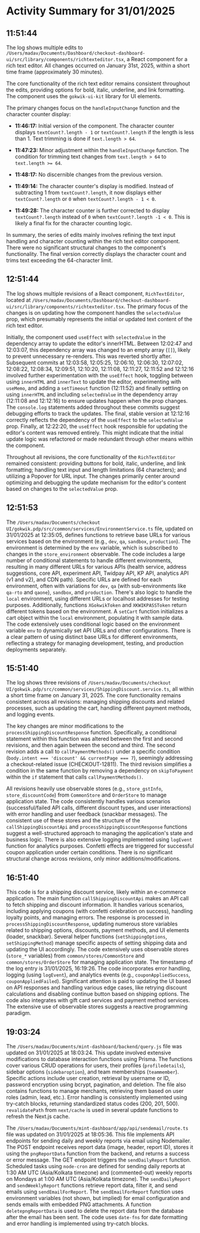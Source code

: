 # Activity Summary for 31/01/2025

## 11:51:44
The log shows multiple edits to `/Users/madav/Documents/Dashboard/checkout-dashboard-ui/src/library/components/richtexteditor.tsx`, a React component for a rich text editor.  All changes occurred on January 31st, 2025, within a short time frame (approximately 30 minutes).

The core functionality of the rich text editor remains consistent throughout the edits, providing options for bold, italic, underline, and link formatting.  The component uses the `gokwik-ui-kit` library for UI elements.


The primary changes focus on the `handleInputChange` function and the character counter display:

* **11:46:17:** Initial version of the component.  The character counter displays `textCount?.length - 1` or `textCount?.length` if the length is less than 1. Text trimming is done if `text.length > 64`.


* **11:47:23:** Minor adjustment within the `handleInputChange` function. The condition for trimming text changes from `text.length > 64` to `text.length >= 64`.

* **11:48:17:** No discernible changes from the previous version.


* **11:49:14:** The character counter's display is modified. Instead of subtracting 1 from `textCount?.length`, it now displays either `textCount?.length` or `0` when `textCount?.length - 1 < 0`.


* **11:49:28:**  The character counter is further corrected to display `textCount?.length` instead of `0` when `textCount?.length -1 < 0`. This is likely a final fix for the character counting logic.


In summary, the series of edits mainly involves refining the text input handling and character counting within the rich text editor component. There were no significant structural changes to the component's functionality. The final version correctly displays the character count and trims text exceeding the 64-character limit.


## 12:51:44
The log shows multiple revisions of a React component, `RichTextEditor`, located at `/Users/madav/Documents/Dashboard/checkout-dashboard-ui/src/library/components/richtexteditor.tsx`.  The primary focus of the changes is on updating how the component handles the `selectedValue` prop, which presumably represents the initial or updated text content of the rich text editor.


Initially, the component used `useEffect` with `selectedValue` in the dependency array to update the editor's innerHTML.  Between 12:02:47 and 12:03:07, this dependency array was changed to an empty array (`[]`), likely to prevent unnecessary re-renders.  This was reverted shortly after. Subsequent commits at 12:03:58, 12:05:25, 12:06:10, 12:06:30, 12:07:02, 12:08:22, 12:08:34, 12:09:51, 12:10:20, 12:11:08, 12:11:27, 12:11:52 and 12:12:16 involved further experimentation with the `useEffect` hook, toggling between using `innerHTML` and `innerText` to update the editor, experimenting with `useMemo`,  and adding a `setTimeout` function (12:11:52) and finally settling on using `innerHTML` and including `selectedValue` in the dependency array (12:11:08 and 12:12:16) to ensure updates happen when the prop changes.  The `console.log` statements added throughout these commits suggest debugging efforts to track the updates.  The final, stable version at 12:12:16 correctly reflects the dependency of the `useEffect` to the `selectedValue` prop.  Finally, at 12:22:20, the `useEffect` hook responsible for updating the editor's content was removed entirely.  This might indicate that the initial update logic was refactored or made redundant through other means within the component.

Throughout all revisions, the core functionality of the `RichTextEditor` remained consistent:  providing buttons for bold, italic, underline, and link formatting; handling text input and length limitations (64 characters); and utilizing a Popover for URL input.  The changes primarily center around optimizing and debugging the update mechanism for the editor's content based on changes to the `selectedValue` prop.


## 12:51:53
The `/Users/madav/Documents/checkout UI/gokwik.pdp/src/common/services/EnvironmentService.ts` file, updated on 31/01/2025 at 12:35:05, defines functions to retrieve base URLs for various services based on the environment (e.g., `dev`, `qa`, `sandbox`, `production`).  The environment is determined by the `env` variable, which is subscribed to changes in the `store_environment` observable.  The code includes a large number of conditional statements to handle different environments, resulting in many different URLs for various APIs (health service, address suggestions, core API, experiment API, Twidpay API, KP API, analytics API (v1 and v2), and CDN path).  Specific URLs are defined for each environment, often with variations for `dev`, `qa` (with sub-environments like `qa-rto` and `qaone`), `sandbox`, and `production`.  There's also logic to handle the `local` environment, using different URLs or localhost addresses for testing purposes.  Additionally, functions  `XGokwikToken` and `XKWIKPASSToken` return different tokens based on the environment.  A `setCart` function initializes a cart object within the `local` environment, populating it with sample data.  The code extensively uses conditional logic based on the environment variable `env` to dynamically set API URLs and other configurations.  There is a clear pattern of using distinct base URLs for different environments, reflecting a strategy for managing development, testing, and production deployments separately.


## 15:51:40
The log shows three revisions of `/Users/madav/Documents/checkout UI/gokwik.pdp/src/common/services/ShippingDiscount.service.ts`, all within a short time frame on January 31, 2025.  The core functionality remains consistent across all revisions: managing shipping discounts and related processes, such as updating the cart, handling different payment methods, and logging events.

The key changes are minor modifications to the `processShippingDiscountResponse` function.  Specifically, a conditional statement within this function was altered between the first and second revisions, and then again between the second and third.  The second revision adds a call to `callPaymentMethods()` under a specific condition (`body.intent === 'discount' && currentPage === 7`), seemingly addressing a checkout-related issue (CHECKOUT-12811). The third revision simplifies a condition in the same function by removing a dependency on `skipToPayment` within the `if` statement that calls `callPaymentMethods()`.

All revisions heavily use observable stores (e.g., `store_gstInfo`, `store_discountCode`) from `CommonStore` and `OrderStore` to manage application state. The code consistently handles various scenarios (successful/failed API calls, different discount types, and user interactions) with error handling and user feedback (snackbar messages).  The consistent use of these stores and the structure of the `callShippingDiscountApi` and `processShippingDiscountResponse` functions suggest a well-structured approach to managing the application's state and business logic.  There is also extensive logging implemented using `logEvent` function for analytics purposes.  Confetti effects are triggered for successful coupon application under certain conditions.  There is no significant structural change across revisions, only minor additions/modifications.


## 16:51:40
This code is for a shipping discount service, likely within an e-commerce application.  The main function `callShippingDiscountApi` makes an API call to fetch shipping and discount information. It handles various scenarios, including applying coupons (with confetti celebration on success), handling loyalty points, and managing errors.  The response is processed in `processShippingDiscountResponse`, updating numerous store variables related to shipping options, discounts, payment methods, and UI elements (loader, snackbar).  Several helper functions (`setShippingOptions`, `setShippingMethod`) manage specific aspects of setting shipping data and updating the UI accordingly.  The code extensively uses observable stores (`store_*` variables) from `common/stores/CommonStore` and `common/stores/OrderStore` for managing application state.  The timestamp of the log entry is 31/01/2025, 16:19:26. The code incorporates error handling, logging (using `logEvent`), and analytics events (e.g., `couponAppliedSuccess`, `couponAppliedFailed`).  Significant attention is paid to updating the UI based on API responses and handling various edge cases, like retrying discount calculations and disabling continue button based on shipping options.  The code also integrates with gift card services and payment method services.  The extensive use of observable stores suggests a reactive programming paradigm.


## 19:03:24
The `/Users/madav/Documents/mint-dashboard/backend/query.js` file was updated on 31/01/2025 at 18:03:24.  This update involved extensive modifications to database interaction functions using Prisma.  The functions cover various CRUD operations for users,  their profiles (`profiledetails`),  sidebar options (`sidebaroption`), and team memberships (`teammember`).  Specific actions include user creation, retrieval by username or ID, password encryption using bcrypt, pagination, and deletion.  The file also contains functions to manage merchants, retrieving them based on user roles (admin, lead, etc.).  Error handling is consistently implemented using try-catch blocks, returning standardized status codes (200, 201, 500).  `revalidatePath` from `next/cache` is used in several update functions to refresh the Next.js cache.


The `/Users/madav/Documents/mint-dashboard/app/api/sendemail/route.ts` file was updated on 31/01/2025 at 18:05:36. This file implements API endpoints for sending daily and weekly reports via email using Nodemailer.  The POST endpoint receives report data (image, header, report ID), stores it using the `pngReportData` function from the backend, and returns a success or error message.  The GET endpoint triggers the `sendDailyReport` function.  Scheduled tasks using `node-cron` are defined for sending daily reports at 1:30 AM UTC (Asia/Kolkata timezone) and (commented-out) weekly reports on Mondays at 1:00 AM UTC (Asia/Kolkata timezone).  The `sendDailyReport` and `sendWeeklyReport` functions retrieve report data, filter it, and send emails using `sendEmailForReport`.  The `sendEmailForReport` function uses environment variables (not shown, but implied) for email configuration and sends emails with embedded PNG attachments. A function `deletepngReportData` is used to delete the report data from the database after the email has been sent.  The code uses `date-fns` for date formatting and error handling is implemented using try-catch blocks.
